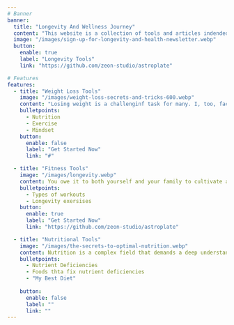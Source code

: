 ```yaml
---
# Banner
banner:
  title: "Longevity And Wellness Journey"
  content: "This website is a collection of tools and articles indended to help you stay young and healthy."
  image: "/images/sign-up-for-longevity-and-health-newsletter.webp"
  button:
    enable: true
    label: "Longevity Tools"
    link: "https://github.com/zeon-studio/astroplate"

# Features
features:
  - title: "Weight Loss Tools"
    image: "/images/weight-loss-secrets-and-tricks-600.webp"
    content: "Losing weight is a challenginf task for many. I, too, faced my own share of struggles during a time when reliable information was scarce. It took me years of diligent research, reading countless books and articles, to finally discover what worked best for me. Eventually, I triumphed over this challenge, not only shedding the excess pounds but also maintaining a healthy weight. Now, I want to share with you what I know and help you on your journey."
    bulletpoints:
      - Nutrition
      - Exercise
      - Mindset
    button:
      enable: false
      label: "Get Started Now"
      link: "#"

  - title: "Fitness Tools"
    image: "/images/longevity.webp"
    content: You owe it to both yourself and your family to cultivate a robust and healthy body. However, many individuals often find themselves uncertain about where to commence or how to sustain their journey. I am here to not only demonstrate what I personally undertake but also to guide you on your own path.
    bulletpoints:
      - Types of workouts
      - Longevity exersises
    button:
      enable: true
      label: "Get Started Now"
      link: "https://github.com/zeon-studio/astroplate"

  - title: "Nutritional Tools"
    image: "/images/the-secrets-to-optimal-nutrition.webp"
    content: Nutrition is a complex field that demands a deep understanding. It encompasses more than just weight management; it involves protecting your body from the adverse effects of nutrient deficiencies or excesses. It might come as a surprise that through proper nutrition, you can potentially decelerate the aging process and even reverse some DNA damage. Allow me to demonstrate how.
    bulletpoints:
      - Nutrient Deficiencies 
      - Foods thta fix nutrient deficiencies
      - "My Best Diet"
     
    button:
      enable: false
      label: ""
      link: ""
---
```

